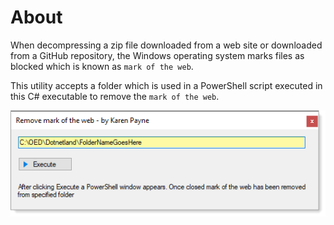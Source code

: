 ﻿# About

When decompressing a zip file downloaded from a web site or downloaded from a GitHub repository, the Windows operating system marks files as blocked which is known as `mark of the web`.

This utility accepts a folder which is used in a PowerShell script executed in this C# executable to remove the `mark of the web`. 

![image](assets/figure1.png)